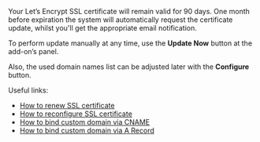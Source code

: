 Your Let’s Encrypt SSL certificate will remain valid for 90 days. 
One month before expiration the system will automatically request the certificate update, 
whilst you'll get the appropriate email notification.  

To perform update manually at any time, use the **Update Now** button at the add-on’s panel.  

Also, the used domain names list can be adjusted later with the **Configure** button.  

Useful links:
* [How to renew SSL certificate](https://github.com/jelastic-jps/lets-encrypt#how-to-renew-ssl-certificate)
* [How to reconfigure SSL certificate](https://github.com/jelastic-jps/lets-encrypt#how-to-reconfigure-ssl-certificate)
* [How to bind custom domain via CNAME](https://docs.jelastic.com/custom-domain-via-cname)
* [How to bind custom domain via A Record](https://docs.jelastic.com/custom-domain-via-arecord)


